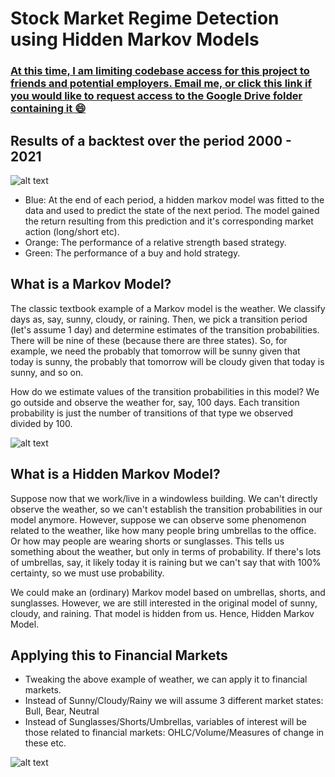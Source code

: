 # Stock Market Regime Detection using Hidden Markov Models

### [At this time, I am limiting codebase access for this project to friends and potential employers. Email me, or click this link if you would like to request access to the Google Drive folder containing it :smile:](https://drive.google.com/file/d/1D44rR_IH60kL4PmiVxaADlzzcBD65fAv/view?usp=sharing)

## Results of a backtest over the period 2000 - 2021

![alt text](https://github.com/andrewritchie05/Stock_Market_Regime_Detection/blob/main/Strategy_Comparison.png?raw=true)

-  Blue: At the end of each period, a hidden markov model was fitted to the data and used to predict the state of the next period. The model gained the return resulting from this prediction and it's corresponding market action (long/short etc).
- Orange: The performance of a relative strength based strategy.
- Green: The performance of a buy and hold strategy.

## What is a Markov Model?

The classic textbook example of a Markov model is the weather. We classify days as, say, sunny, cloudy, or raining. Then, we pick a transition period (let's assume 1 day) and determine estimates of the transition probabilities. There will be nine of these (because there are three states). So, for example, we need the probably that tomorrow will be sunny given that today is sunny, the probably that tomorrow will be cloudy given that today is sunny, and so on.

How do we estimate values of the transition probabilities in this model? We go outside and observe the weather for, say, 100 days. Each transition probability is just the number of transitions of that type we observed divided by 100. 

![alt text](https://github.com/andrewritchie05/Stock_Market_Regime_Detection/blob/main/Picture1.png?raw=true)

## What is a Hidden Markov Model?

Suppose now that we work/live in a windowless building. We can't directly observe the weather, so we can't establish the transition probabilities in our model anymore. However, suppose we can observe some phenomenon related to the weather, like how many people bring umbrellas to the office. Or how may people are wearing shorts or sunglasses. This tells us something about the weather, but only in terms of probability. If there's lots of umbrellas, say, it likely today it is raining but we can't say that with 100% certainty, so we must use probability.

We could make an (ordinary) Markov model based on umbrellas, shorts, and sunglasses. However, we are still interested in the original model of sunny, cloudy, and raining. That model is hidden from us. Hence, Hidden Markov Model.

## Applying this to Financial Markets

- Tweaking the above example of weather, we can apply it to financial markets. 
- Instead of Sunny/Cloudy/Rainy we will assume 3 different market states: Bull, Bear, Neutral
-	Instead of Sunglasses/Shorts/Umbrellas, variables of interest will be those related to financial markets: OHLC/Volume/Measures of change in these etc.

![alt text](https://github.com/andrewritchie05/Stock_Market_Regime_Detection/blob/main/Picture2.png?raw=true)



